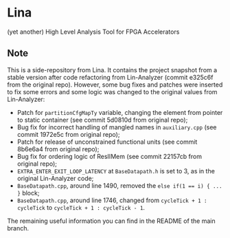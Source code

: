 # Lina

(yet another) High Level Analysis Tool for FPGA Accelerators

## Note

This is a side-repository from Lina. It contains the project snapshot from a stable version after code refactoring from Lin-Analyzer (commit e325c6f from the original repo). However, some bug fixes and patches were inserted to fix some errors and some logic was changed to the original values from Lin-Analyzer:

* Patch for ```partitionCfgMapTy``` variable, changing the element from pointer to static container (see commit 5d0810d from original repo);
* Bug fix for incorrect handling of mangled names in ```auxiliary.cpp``` (see commit 1972e5c from original repo);
* Patch for release of unconstrained functional units (see commit 8b6e6a4 from original repo);
* Bug fix for ordering logic of ResIIMem (see commit 22157cb from original repo);
* ```EXTRA_ENTER_EXIT_LOOP_LATENCY``` at ```BaseDatapath.h``` is set to 3, as in the original Lin-Analyzer code;
* ```BaseDatapath.cpp```, around line 1490, removed the ```else if(1 == i) { ... }``` block;
* ```BaseDatapath.cpp```, around line 1746, changed from ```cycleTick + 1 : cycleTick``` to ```cycleTick + 1 : cycleTick - 1```.

The remaining useful information you can find in the README of the main branch.
